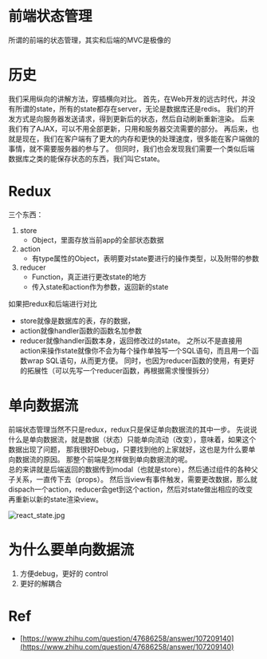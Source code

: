 # 前端状态管理
所谓的前端的状态管理，其实和后端的MVC是极像的

# 历史
我们采用纵向的讲解方法，穿插横向对比。
首先，在Web开发的远古时代，并没有所谓的state，所有的state都存在server，无论是数据库还是redis。
我们的开发方式是向服务器发送请求，得到更新后的状态，然后自动刷新重新渲染。
后来我们有了AJAX，可以不用全部更新，只用和服务器交流需要的部分。
再后来，也就是现在，我们在客户端有了更大的内存和更快的处理速度，很多能在客户端做的事情，就不需要服务器的参与了。
但同时，我们也会发现我们需要一个类似后端数据库之类的能保存状态的东西，我们叫它state。

# Redux
三个东西：
1. store
	- Object，里面存放当前app的全部状态数据
2. action	
	- 有type属性的Object，表明要对state要进行的操作类型，以及附带的参数 
3. reducer
	- Function，真正进行更改state的地方
	- 传入state和action作为参数，返回新的state

如果把redux和后端进行对比
- store就像是数据库的表，存的数据，
- action就像handler函数的函数名加参数
- reducer就像handler函数本身，返回修改过的state。
之所以不是直接用action来操作state就像你不会为每个操作单独写一个SQL语句，而且用一个函数wrap SQL语句，从而更方便。
同时，也因为reducer函数的使用，有更好的拓展性（可以先写一个reducer函数，再根据需求慢慢拆分）

# 单向数据流
前端状态管理当然不只是redux，redux只是保证单向数据流的其中一步。
先说说什么是单向数据流，就是数据（状态）只能单向流动（改变），意味着，如果这个数据出现了问题，
那我很好Debug，只要找到他的上家就好，这也是为什么要单向数据流的原因。
那整个前端是怎样做到单向数据流的呢。	
总的来讲就是后端返回的数据传到modal（也就是store），然后通过组件的各种父子关系，一直传下去（props）。
然后当view有事件触发，需要更改数据，那么就dispach一个action，reducer会get到这个action，然后对state做出相应的改变
再重新以新的state渲染view。

![react_state.jpg](react_state.jpg)

# 为什么要单向数据流
1. 方便debug，更好的 control
2. 更好的解耦合

# Ref
- [https://www.zhihu.com/question/47686258/answer/107209140](https://www.zhihu.com/question/47686258/answer/107209140)